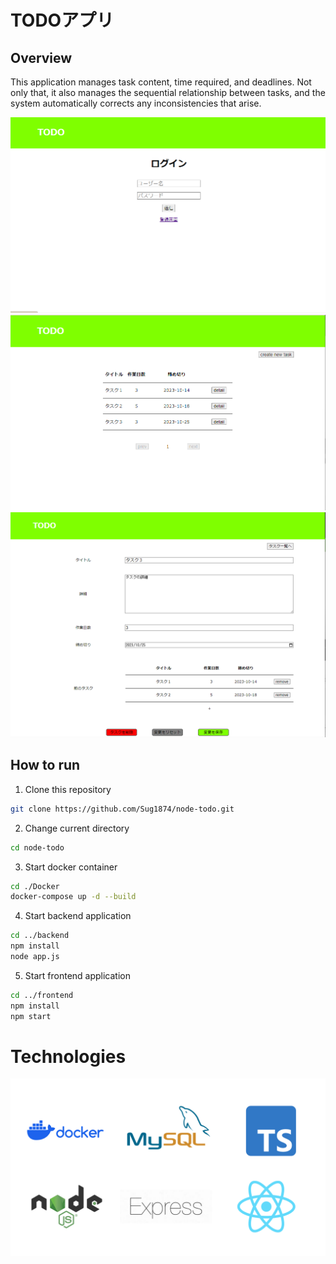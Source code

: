 # TODOアプリ

## Overview
This application manages task content, time required, and deadlines. Not only that, it also manages the sequential relationship between tasks, and the system automatically corrects any inconsistencies that arise.

![image](/images/LoginPage.png)
![image](/images/TaskListPage.png)
![image](/images/TaskDetailPage.png)

## How to run
1. Clone this repository
```bash
git clone https://github.com/Sug1874/node-todo.git
```

2. Change current directory
```bash
cd node-todo
```

3. Start docker container
```bash
cd ./Docker
docker-compose up -d --build
```

4. Start backend application
```bash
cd ../backend
npm install
node app.js
```

5. Start frontend application
```bash
cd ../frontend
npm install
npm start
```

# Technologies
![image](/images/tech.png)